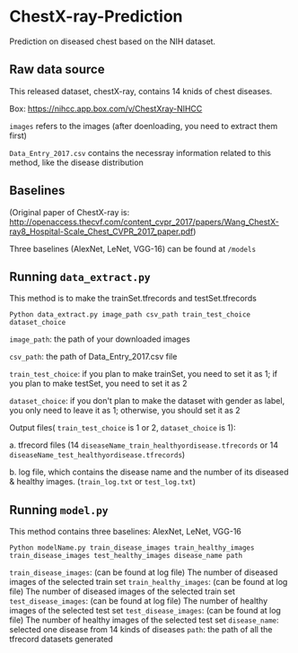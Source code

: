 # ChestX-ray-Prediction

Prediction on diseased chest based on the NIH dataset.

## Raw data source

This released dataset, chestX-ray, contains 14 knids of chest diseases. 

Box: https://nihcc.app.box.com/v/ChestXray-NIHCC

`images` refers to the images (after doenloading, you need to extract them first)

`Data_Entry_2017.csv` contains the necessray information related to this method, like the disease distribution

## Baselines

(Original paper of ChestX-ray is: http://openaccess.thecvf.com/content_cvpr_2017/papers/Wang_ChestX-ray8_Hospital-Scale_Chest_CVPR_2017_paper.pdf)

Three baselines (AlexNet, LeNet, VGG-16) can be found at `/models`

## Running `data_extract.py`

This method is to make the trainSet.tfrecords and testSet.tfrecords

    Python data_extract.py image_path csv_path train_test_choice dataset_choice

`image_path`: the path of your downloaded images

`csv_path`: the path of Data_Entry_2017.csv file

`train_test_choice`: if you plan to make trainSet, you need to set it as 1; if you plan to make testSet, you need to set it as 2

`dataset_choice`: if you don't plan to make the dataset with gender as label, you only need to leave it as 1; otherwise, you should set it as 2 

Output files( `train_test_choice` is 1 or 2, `dataset_choice` is 1):

a. tfrecord files (14 `diseaseName_train_healthyordisease.tfrecords` or 14 `diseaseName_test_healthyordisease.tfrecords`)

b. log file, which contains the disease name and the number of its diseased & healthy images. (`train_log.txt` or `test_log.txt`) 

## Running `model.py`
This method contains three baselines: AlexNet, LeNet, VGG-16

    Python modelName.py train_disease_images train_healthy_images train_disease_images test_healthy_images disease_name path
    

`train_disease_images`: (can be found at log file) The number of diseased images of the selected train set
`train_healthy_images`: (can be found at log file) The number of diseased images of the selected train set
`test_disease_images`: (can be found at log file) The number of healthy images of the selected test set
`test_disease_images`: (can be found at log file) The number of healthy images of the selected test set
`disease_name`: selected one disease from 14 kinds of diseases
`path`: the path of all the tfrecord datasets generated






